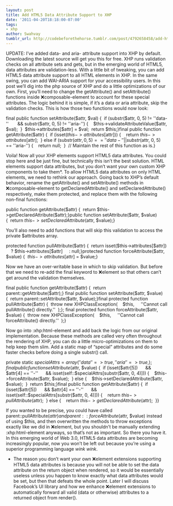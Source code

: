 ```yaml
---
layout: post
title: Add HTML5 Data Attribute Support to XHP
date: '2011-04-20T18:18:00-07:00'
tags:
- xhp
author: Swahvay
tumblr_url: http://codebeforethehorse.tumblr.com/post/4792658458/add-html5-data-attribute-support-to-xhp
---
```

UPDATE: I’ve added data- and aria- attribute support into XHP by default. Downloading the latest source will get you this for free.
XHP runs validation checks on all attribute sets and gets, but in the emerging world of HTML5, data attributes are validation-less. With a little bit of tweaking, you can add HTML5 data attribute support to all HTML elements in XHP. In the same swing, you can add WAI-ARIA support for your accessibility users. In this post we’ll dig into the php source of XHP and do a little optimizations of our own.
First, you’ll need to change the getAttribute() and setAttribute() functions inside :x:composable-element to account for these special attributes. The logic behind it is simple, if it’s a data or aria attribute, skip the validation checks. This is how those two functions would now look:


final public function setAttribute($attr, $val) {  if (substr($attr, 0, 5) != ''data-''       && substr($attr, 0, 5) != ''aria-'') {    $this->validateAttributeValue($attr, $val);  }  $this->attributes[$attr] = $val;  return $this;}final public function getAttribute($attr) {  if (isset($this->attributes[$attr])) {    return $this->attributes[$attr];  } else if (substr($attr, 0, 5) == ''data-''             || substr($attr, 0, 5) == ''aria-'') {    return null;  }  // Maintain the rest of this function as is.} 


Voila! Now all your XHP elements support HTML5 data attributes. You could stop here and be just fine, but technically this isn’t the best solution. HTML elements support data attributes, but you don’t want your own custom XHP components to take them*. To allow HTML5 data attributes on only HTML elements, we need to rethink our approach. Going back to XHP’s default behavior, rename the getAttribute() and setAttribute() methods in :x:composable-element to getDeclaredAttribute() and setDeclaredAttribute() respectively, make them protected, and replace them with the following non-final functions:


public function getAttribute($attr) {  return $this->getDeclaredAttribute($attr);}public function setAttribute($attr, $value) {  return $this->setDeclaredAttribute($attr, $value);} 


You’ll also need to add functions that will skip this validation to access the private $attributes array.


protected function pullAttribute($attr) {  return isset($this->attributes[$attr])     ? $this->attributes[$attr]     : null;}protected function forceAttribute($attr, $value) {  $this->attributes[$attr] = $value;} 


Now we have an over-writable base in which to skip validation. But before that we need to re-add the final keyword to :x:element so that others can’t get around the validation themselves.


final public function getAttribute($attr) {  return parent::getAttribute($attr);} final public function setAttribute($attr, $value) {  return parent::setAttribute($attr, $value);}final protected function pullAttribute($attr) {  throw new XHPClassException(    $this,     ''Cannot call pullAttribute() directly.''  );}; final protected function forceAttribute($attr, $value) {  throw new XHPClassException(    $this,     ''Cannot call forceAttribute() directly.''  );}


Now go into :xhp:html-element and add back the logic from our original implementation. Because these methods are called very often throughout the rendering of XHP, you can do a little micro-optimizations on them to help keep them slim. Add a static map of “special” attributes and do some faster checks before doing a single substr() call.


private static $specialAttrs = array(  ''data'' => true,   ''aria'' => true,);final public function setAttribute($attr, $value) {  if (isset($attr[5])      && $attr[4] == ''-''      && isset(self::$specialAttrs[substr($attr, 0, 4)])) {    $this->forceAttribute($attr, $value);  } else {    $this->setDeclaredAttribute($attr, $value);  }  return $this;}final public function getAttribute($attr) {  if (isset($attr[5])      && $attr[4] == ''-''      && isset(self::$specialAttrs[substr($attr, 0, 4)])) {    return $this->pullAttribute($attr);  } else {    return $this->getDeclaredAttribute($attr);  }}


If you wanted to be precise, you could have called parent::pullAttribute($attr) and parent::forceAttribute($attr, $value) instead of using $this, and then overwritten the methods to throw exceptions exactly like we did in :x:element, but you shouldn’t be manually extending :xhp:html-element anyways, so that’s not as important.
So there you have it. In this emerging world of Web 3.0, HTML5 data attributes are becoming increasingly popular, now you won’t be left out because you’re using a superior programming language *wink wink*.
* The reason you don’t want your own :x:element extensions supporting HTML5 data attributes is because you will not be able to set the data attribute on the return object when rendered, so it would be essentially useless unless you happen to know exactly what data attributes would be set, but then that defeats the whole point. Later I will discuss Facebook’s UI library and how we enhance :x:element extensions to automatically forward all valid (data or otherwise) attributes to a returned object from render().
